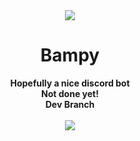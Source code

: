 <div align=center>
    <a href="">
        <img src="https://cdn.discordapp.com/attachments/528334474895949840/544109119741755392/BampyIMG.png"</img>
    </a>
    <h1>Bampy</h1>
    <strong>Hopefully a nice discord bot</strong> </br>
    <strong>Not done yet!</strong> </br>
    <strong>Dev Branch</strong> </br>
    </br>
    <a href="https://www.codacy.com/app/Bmbus/Bampy?utm_source=github.com&amp;utm_medium=referral&amp;utm_content=Bmbus/Bampy&amp;utm_campaign=Badge_Grade"><img src="https://api.codacy.com/project/badge/Grade/6e253b65e6e34ae6bc4894722f4f46e7"/></a>
    </br>
</div>